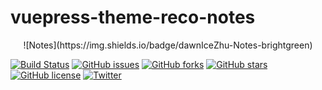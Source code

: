# vuepress-theme-reco-notes

<center>![Notes](https://img.shields.io/badge/dawnIceZhu-Notes-brightgreen)</center>

[![Build Status](https://travis-ci.com/dawnIceZhu/vuepress-theme-reco-notes.svg?branch=master)](https://travis-ci.com/dawnIceZhu/vuepress-theme-reco-notes)
[![GitHub issues](https://img.shields.io/github/issues/dawnIceZhu/vuepress-theme-reco-notes)](https://github.com/dawnIceZhu/vuepress-theme-reco-notes/issues)
[![GitHub forks](https://img.shields.io/github/forks/dawnIceZhu/vuepress-theme-reco-notes)](https://github.com/dawnIceZhu/vuepress-theme-reco-notes/network)
[![GitHub stars](https://img.shields.io/github/stars/dawnIceZhu/vuepress-theme-reco-notes)](https://github.com/dawnIceZhu/vuepress-theme-reco-notes/stargazers)
[![GitHub license](https://img.shields.io/github/license/dawnIceZhu/vuepress-theme-reco-notes)](https://github.com/dawnIceZhu/vuepress-theme-reco-notes)
[![Twitter](https://img.shields.io/twitter/url?style=social)](https://twitter.com/intent/tweet?text=Wow:&url=https%3A%2F%2Fgithub.com%2FdawnIceZhu%2Fvuepress-theme-reco-notes%2Ftree%2Fmaster%2Fnotes)
